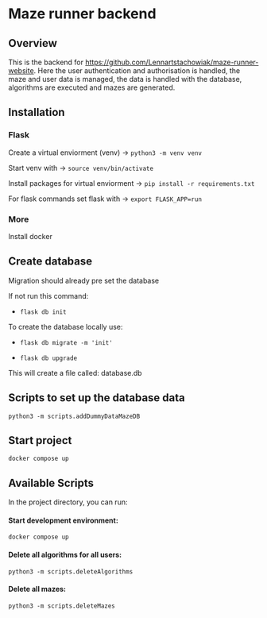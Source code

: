# Maze runner backend

## Overview

This is the backend for https://github.com/Lennartstachowiak/maze-runner-website.
Here the user authentication and authorisation is handled, the maze and user data is managed, the data is handled with the database, algorithms are executed and mazes are generated.

## Installation

### Flask

Create a virtual enviorment (venv) -> `python3 -m venv venv`

Start venv with -> `source venv/bin/activate`

Install packages for virtual enviorment -> `pip install -r requirements.txt`

For flask commands set flask with -> `export FLASK_APP=run`

### More

Install docker

## Create database

Migration should already pre set the database

If not run this command:

- `flask db init`

To create the database locally use:

- `flask db migrate -m 'init'`

- `flask db upgrade`

This will create a file called: database.db

## Scripts to set up the database data

`python3 -m scripts.addDummyDataMazeDB`

## Start project

`docker compose up`

## Available Scripts

In the project directory, you can run:

#### Start development environment:

`docker compose up`

#### Delete all algorithms for all users:

`python3 -m scripts.deleteAlgorithms`

#### Delete all mazes:

`python3 -m scripts.deleteMazes`

